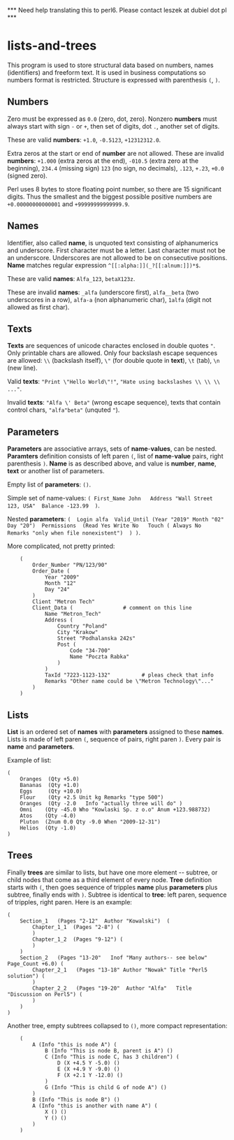 *** Need help translating this to perl6. Please contact leszek at dubiel dot pl ***

# lists-and-trees

This program is used to store structural data based on numbers, names (identifiers) and freeform text. It is
used in business computations so numbers format is restricted. Structure is expressed with parenthesis `(`,
`)`. 


## Numbers

Zero must be expressed as `0.0` (zero, dot, zero). Nonzero __numbers__ must always start with sign `-` or `+`,
then set of digits, dot `.`, another set of digits. 

These are valid __numbers__: `+1.0`, `-0.5123`, `+12312312.0`. 

Extra zeros at the start or end of __number__ are not allowed. These are invalid __numbers__: `+1.000` (extra
zeros at the end), `-010.5` (extra zero at the beginning), `234.4` (missing sign) `123` (no sign, no
decimals), `.123`, `+.23`, `+0.0` (signed zero). 

Perl uses 8 bytes to store floating point number, so there are 15 significant digits. Thus the smallest and
the biggest possible positive numbers are `+0.00000000000001` and `+99999999999999.9`. 


## Names 

Identifier, also called __name__, is unquoted text consisting of alphanumerics and underscore. First character
must be a letter. Last character must not be an underscore. Underscores are not allowed to be on consecutive
positions. __Name__ matches regular expression `^[[:alpha:]](_?[[:alnum:]])*$`. 

These are valid __names__: `Alfa_123`, `betaX123z`. 

These are invalid __names__: `_alfa` (underscore first), `alfa__beta` (two underscores in a row), `alfa-a`
(non alphanumeric char), `1alfa` (digit not allowed as first char). 


## Texts 

__Texts__ are sequences of unicode charactes enclosed in double quotes `"`. Only printable chars are allowed.
Only four backslash escape sequences are allowed: `\\` (backslash itself), `\"` (for double quote in
__text__), `\t` (tab), `\n` (new line). 

Valid __texts__: `"Print \"Hello World\"!"`, `"Hate using backslashes \\ \\ \\ ..."`. 

Invalid __texts__: `"Alfa \' Beta"` (wrong escape sequence), texts that contain control chars, `"alfa"beta"`
(unquted `"`). 


## Parameters

__Parameters__ are associative arrays, sets of __name__-__values__, can be nested. __Paramters__ definition
consists of left paren `(`, list of __name__-__value__ pairs, right parenthesis `)`. __Name__ is as described
above, and value is __number__, __name__, __text__ or another list of parameters. 

Empty list of __parameters__: `()`. 

Simple set of name-values:   `( First_Name John   Address "Wall Street 123, USA"  Balance -123.99  )`. 

Nested __parameters__:   `(  Login alfa  Valid_Until (Year "2019" Month "02" Day "20")  Permissions  (Read Yes
Write No   Touch ( Always No   Remarks "only when file nonexistent")  ) )`. 

More complicated, not pretty printed: 

```
	(
		Order_Number "PN/123/90"
		Order_Date (
			Year "2009"
			Month "12"
			Day "24"
		)
		Client "Metron Tech"
		Client_Data (                # comment on this line 
			Name "Metron_Tech"
			Address (
				Country "Poland"
				City "Krakow"
				Street "Podhalanska 242s"
				Post (
					Code "34-700"
					Name "Poczta Rabka"
				)
			)
			TaxId "7223-1123-132"          # pleas check that info 
			Remarks "Other name could be \"Metron Technology\"..."
		)
	)
```

## Lists 

__List__ is an ordered set of __names__ with __parameters__ assigned to these __names__. Lists is made of left paren `(`,
sequence of pairs, right paren `)`. Every pair is __name__ and __parameters__. 

Example of list: 

```
(
	Oranges  (Qty +5.0) 
	Bananas  (Qty +1.0) 
	Eggs     (Qty +10.0)
	Flour    (Qty +2.5 Unit kg Remarks "type 500") 
	Oranges  (Qty -2.0   Info "actually three will do" )
	Omni	(Qty -45.0 Who "Kowlaski Sp. z o.o" Anum +123.988732)
	Atos	(Qty -4.0)
	Pluton	(Znum 0.0 Qty -9.0 When "2009-12-31")
	Helios	(Qty -1.0)
)
```
   
## Trees

Finally __trees__ are similar to lists, but have one more element -- subtree, or child nodes that come as a
third element of every node. __Tree__ definition starts with `(`, then goes sequence of tripples __name__ plus
__parameters__ plus subtree, finally ends with `)`. Subtree is identical to __tree__: left paren, sequence of
tripples, right paren. Here is an example: 

```
(
	Section_1   (Pages "2-12"  Author "Kowalski")  (
		Chapter_1_1  (Pages "2-8") (
		)
		Chapter_1_2  (Pages "9-12") ( 
		)
	)
	Section_2   (Pages "13-20"   Inof "Many authors-- see below"  Page_Count +6.0) (
		Chapter_2_1   (Pages "13-18" Author "Nowak" Title "Perl5 solution") (
		)
		Chapter_2_2   (Pages "19-20"  Author "Alfa"   Title "Discussion on Perl5") (
		)
	)
)
```

Another tree, empty subtrees collapsed to `()`, more compact representation:

```
	(
 		A (Info "this is node A") (
 			B (Info "This is node B, parent is A") ()
 			C (Info "This is node C, has 3 children") (
 				D (X +4.5 Y -5.0) ()
 				E (X +4.9 Y -9.0) ()
 				F (X +2.1 Y -12.0) ()
 			)
 			G (Info "This is child G of node A") ()
 		)
 		B (Info "This is node B") ()
 		A (Info "this is another with name A") (
 			X () ()
 			Y () ()
 		)	
 	)
```



